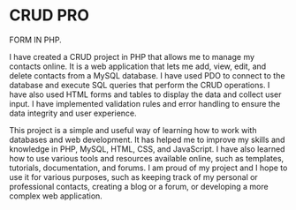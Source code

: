 # CRUD PRO
FORM IN PHP.

I have created a CRUD project in PHP that allows me to manage my contacts online. It is a web application that lets me add, view, edit, and delete contacts from a MySQL database. I have used PDO to connect to the database and execute SQL queries that perform the CRUD operations. I have also used HTML forms and tables to display the data and collect user input. I have implemented validation rules and error handling to ensure the data integrity and user experience.

This project is a simple and useful way of learning how to work with databases and web development. It has helped me to improve my skills and knowledge in PHP, MySQL, HTML, CSS, and JavaScript. I have also learned how to use various tools and resources available online, such as templates, tutorials, documentation, and forums. I am proud of my project and I hope to use it for various purposes, such as keeping track of my personal or professional contacts, creating a blog or a forum, or developing a more complex web application.

